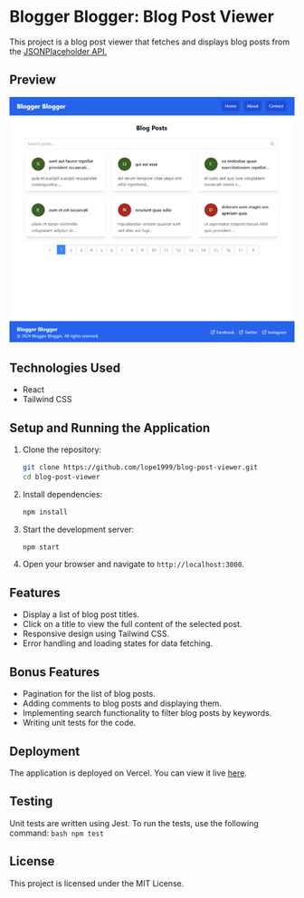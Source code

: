 # Blogger Blogger: Blog Post Viewer

This project is a blog post viewer that fetches and displays blog posts from the [JSONPlaceholder API.](https://jsonplaceholder.typicode.com/posts)

## Preview

![Blogger Blogger Snapshot](./src/assets//Blogger-Blooger-snapshot.png)

## Technologies Used

- React
- Tailwind CSS

## Setup and Running the Application

1. Clone the repository:
    ```bash
    git clone https://github.com/lope1999/blog-post-viewer.git
    cd blog-post-viewer
    ```

2. Install dependencies:
    ```bash
    npm install
    ```

3. Start the development server:
    ```bash
    npm start
    ```

4. Open your browser and navigate to `http://localhost:3000`.

## Features

- Display a list of blog post titles.
- Click on a title to view the full content of the selected post.
- Responsive design using Tailwind CSS.
- Error handling and loading states for data fetching.

## Bonus Features

- Pagination for the list of blog posts.
- Adding comments to blog posts and displaying them.
- Implementing search functionality to filter blog posts by keywords.
- Writing unit tests for the code.

## Deployment

The application is deployed on Vercel. You can view it live [here](https://blog-post-viewer.vercel.app/).

## Testing

Unit tests are written using Jest. To run the tests, use the following command:
    ```bash
    npm test
    ```

## License

This project is licensed under the MIT License.
